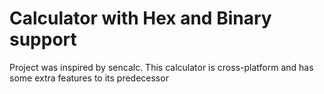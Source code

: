 # Calculator with Hex and Binary support

Project was inspired by sencalc. This calculator is cross-platform and has some extra features to its predecessor
